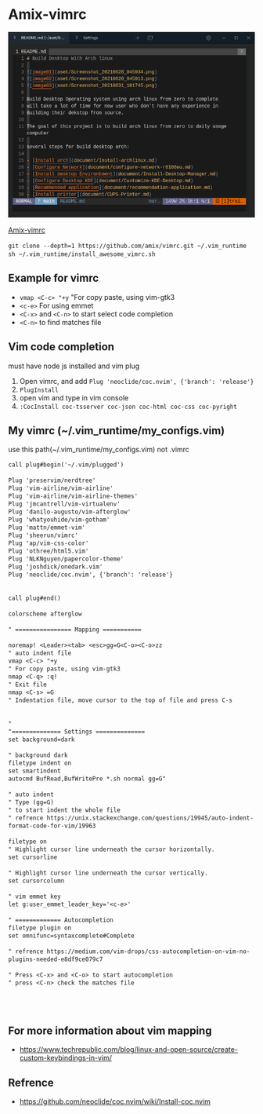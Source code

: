 # Amix-vimrc
![vim-example](../aset/example-vim.png)

[Amix-vimrc](https://github.com/amix/vimrc)

`
git clone --depth=1 https://github.com/amix/vimrc.git ~/.vim_runtime
sh ~/.vim_runtime/install_awesome_vimrc.sh
`

## Example for vimrc
- `vmap <C-c> "+y`
"For copy paste, using vim-gtk3
- `<c-e>`
For using emmet 
- `<C-x>` and `<C-n>` to start select code completion 
- `<C-n>` to find matches file 

## Vim code completion
must have node js installed and vim plug 
1. Open vimrc, and add `Plug 'neoclide/coc.nvim', {'branch': 'release'}`
2. `PlugInstall`
3. open vim and type in vim console 
4. `:CocInstall coc-tsserver coc-json coc-html coc-css coc-pyright`


## My vimrc (~/.vim_runtime/my_configs.vim)
use this path(~/.vim_runtime/my_configs.vim) not .vimrc
```
call plug#begin('~/.vim/plugged')

Plug 'preservim/nerdtree'
Plug 'vim-airline/vim-airline'
Plug 'vim-airline/vim-airline-themes'
Plug 'jmcantrell/vim-virtualenv'
Plug 'danilo-augusto/vim-afterglow'
Plug 'whatyouhide/vim-gotham'
Plug 'mattn/emmet-vim'
Plug 'sheerun/vimrc'
Plug 'ap/vim-css-color'
Plug 'othree/html5.vim'
Plug 'NLKNguyen/papercolor-theme'
Plug 'joshdick/onedark.vim'
Plug 'neoclide/coc.nvim', {'branch': 'release'}


call plug#end()

colorscheme afterglow

" ================ Mapping ===========

noremap! <Leader><tab> <esc>gg=G<C-o><C-o>zz 
" auto indent file 
vmap <C-c> "+y
" For copy paste, using vim-gtk3
nmap <C-q> :q! 
" Exit file 
nmap <C-s> =G
" Indentation file, move cursor to the top of file and press C-s 


"
"============== Settings ==============
set background=dark

" background dark 
filetype indent on
set smartindent
autocmd BufRead,BufWritePre *.sh normal gg=G" 

" auto indent 
" Type (gg=G)
" to start indent the whole file 
" refrence https://unix.stackexchange.com/questions/19945/auto-indent-format-code-for-vim/19963

filetype on 
" Highlight cursor line underneath the cursor horizontally.
set cursorline

" Highlight cursor line underneath the cursor vertically.
set cursorcolumn

" vim emmet key 
let g:user_emmet_leader_key='<c-e>'

" ============= Autocompletion
filetype plugin on 
set omnifunc=syntaxcomplete#Complete

" refrence https://medium.com/vim-drops/css-autocompletion-on-vim-no-plugins-needed-e8df9ce079c7

" Press <C-x> and <C-o> to start autocompletion
" press <C-n> check the matches file 




```


## For more information about vim mapping
- https://www.techrepublic.com/blog/linux-and-open-source/create-custom-keybindings-in-vim/


## Refrence 
- https://github.com/neoclide/coc.nvim/wiki/Install-coc.nvim

